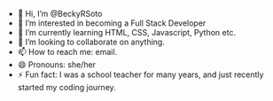 - 👋 Hi, I’m @BeckyRSoto
- 👀 I’m interested in becoming a Full Stack Developer
- 🌱 I’m currently learning HTML, CSS, Javascript, Python etc.
- 💞️ I’m looking to collaborate on anything.
- 📫 How to reach me: email.
- 😄 Pronouns: she/her
- ⚡ Fun fact: I was a school teacher for many years, and just recently started my coding journey.

<!---
BeckyRSoto/BeckyRSoto is a ✨ special ✨ repository because its `README.md` (this file) appears on your GitHub profile.
You can click the Preview link to take a look at your changes.
--->
